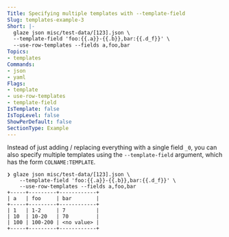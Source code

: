 ```yaml
---
Title: Specifying multiple templates with --template-field
Slug: templates-example-3
Short: |-
  glaze json misc/test-data/[123].json \
  --template-field 'foo:{{.a}}-{{.b}},bar:{{.d_f}}' \
  --use-row-templates --fields a,foo,bar
Topics:
- templates
Commands:
- json
- yaml
Flags:
- template
- use-row-templates
- template-field
IsTemplate: false
IsTopLevel: false
ShowPerDefault: false
SectionType: Example
---
```

Instead of just adding / replacing everything with a single field `_0`, you
can also specify multiple templates using the `--template-field` argument, which has
the form `COLNAME:TEMPLATE`.

``` 
❯ glaze json misc/test-data/[123].json \
    --template-field 'foo:{{.a}}-{{.b}},bar:{{.d_f}}' \
    --use-row-templates --fields a,foo,bar
+-----+---------+------------+
| a   | foo     | bar        |
+-----+---------+------------+
| 1   | 1-2     | 7          |
| 10  | 10-20   | 70         |
| 100 | 100-200 | <no value> |
+-----+---------+------------+
```
